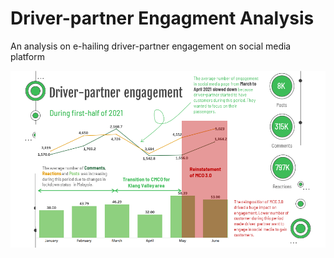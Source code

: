 # Driver-partner Engagment Analysis
An analysis on e-hailing driver-partner engagement on social media platform

![plot](https://github.com/rizazainudin/python-driver-partner/blob/main/Chart%201.PNG)
